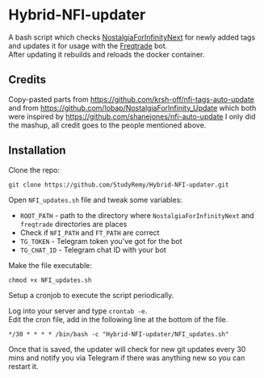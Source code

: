 # Hybrid-NFI-updater

A bash script which checks [NostalgiaForInfinityNext](https://github.com/iterativv/NostalgiaForInfinity) for newly added tags and updates it for usage with the [Freqtrade](https://github.com/freqtrade/freqtrade) bot.  
After updating it rebuilds and reloads the docker container.

## Credits
Copy-pasted parts from https://github.com/krsh-off/nfi-tags-auto-update and from https://github.com/lobap/NostalgiaForInfinity_Update
which both were inspired by https://github.com/shanejones/nfi-auto-update 
I only did the mashup, all credit goes to the people mentioned above.

## Installation

Clone the repo:
```
git clone https://github.com/StudyRemy/Hybrid-NFI-updater.git
```

Open `NFI_updates.sh` file and tweak some variables:

- `ROOT_PATH` - path to the directory where `NostalgiaForInfinityNext` and `freqtrade` directories are places
- Check if `NFI_PATH` and `FT_PATH` are correct
- `TG_TOKEN` - Telegram token you've got for the bot
- `TG_CHAT_ID` - Telegram chat ID with your bot

Make the file executable:
```
chmod +x NFI_updates.sh
```

Setup a cronjob to execute the script periodically.

Log into your server and type `crontab -e`.  
Edit the cron file, add in the following line at the bottom of the file.

```
*/30 * * * * /bin/bash -c "Hybrid-NFI-updater/NFI_updates.sh"
```

Once that is saved, the updater will check for new git updates every 30 mins and notify you via Telegram if there was anything new so you can restart it.
